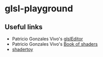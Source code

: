 # glsl-playground

## Useful links
* Patricio Gonzales Vivo's [glslEditor](https://github.com/patriciogonzalezvivo/glslEditor)
* Patricio Gonzales Vivo's [Book of shaders](https://thebookofshaders.com/)
* [shadertoy](https://www.shadertoy.com/)